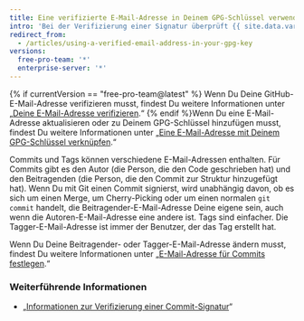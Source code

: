 ```yaml
---
title: Eine verifizierte E-Mail-Adresse in Deinem GPG-Schlüssel verwenden
intro: 'Bei der Verifizierung einer Signatur überprüft {{ site.data.variables.product.product_name }}, ob die E-Mail-Adresse des Beitragenden oder des Taggers mit einer E-Mail-Adresse aus den Identitäten des GPG-Schlüssels übereinstimmt und ob es sich dabei im Konto des Benutzers um eine verifizierte E-Mail-Adresse handelt. Dadurch wird sichergestellt, dass der Schlüssel zu Dir gehört und dass Du den Commit oder das Tag erstellt hast.'
redirect_from:
  - /articles/using-a-verified-email-address-in-your-gpg-key
versions:
  free-pro-team: '*'
  enterprise-server: '*'
---
```


{% if currentVersion == "free-pro-team@latest" %}
Wenn Du Deine GitHub-E-Mail-Adresse verifizieren musst, findest Du weitere Informationen unter „[Deine E-Mail-Adresse verifizieren](/articles/verifying-your-email-address/).“
{% endif %}Wenn Du eine E-Mail-Adresse aktualisieren oder zu Deinem GPG-Schlüssel hinzufügen musst, findest Du weitere Informationen unter „[Eine E-Mail-Adresse mit Deinem GPG-Schlüssel verknüpfen](/articles/associating-an-email-with-your-gpg-key).“

Commits und Tags können verschiedene E-Mail-Adressen enthalten. Für Commits gibt es den Autor (die Person, die den Code geschrieben hat) und den Beitragenden (die Person, die den Commit zur Struktur hinzugefügt hat). Wenn Du mit Git einen Commit signierst, wird unabhängig davon, ob es sich um einen Merge, um Cherry-Picking oder um einen normalen `git commit` handelt, die Beitragender-E-Mail-Adresse Deine eigene sein, auch wenn die Autoren-E-Mail-Adresse eine andere ist. Tags sind einfacher. Die Tagger-E-Mail-Adresse ist immer der Benutzer, der das Tag erstellt hat.

Wenn Du Deine Beitragender- oder Tagger-E-Mail-Adresse ändern musst, findest Du weitere Informationen unter „[E-Mail-Adresse für Commits festlegen](/articles/setting-your-commit-email-address/).“

### Weiterführende Informationen

- „[Informationen zur Verifizierung einer Commit-Signatur](/articles/about-commit-signature-verification)“
